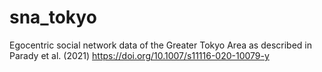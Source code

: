 # sna_tokyo
Egocentric social network data of the Greater Tokyo Area as described in Parady et al. (2021) https://doi.org/10.1007/s11116-020-10079-y
